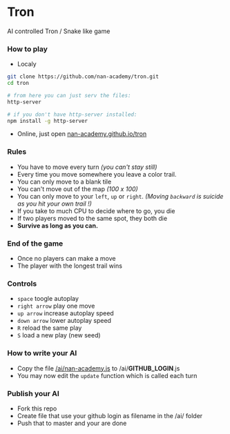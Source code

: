 # Tron
AI controlled Tron / Snake like game

### How to play
- Localy
```sh
git clone https://github.com/nan-academy/tron.git
cd tron

# from here you can just serv the files:
http-server

# if you don't have http-server installed:
npm install -g http-server
```

- Online, just open [nan-academy.github.io/tron](https://nan-academy.github.io/tron?users=nan-academy,nan-academy.fr)

### Rules
- You have to move every turn *(you can't stay still)*
- Every time you move somewhere you leave a color trail.
- You can only move to a blank tile
- You can't move out of the map *(100 x 100)*
- You can only move to your `left`, `up` or `right`.
  *(Moving `backward` is suicide as you hit your own trail !)*
- If you take to much CPU to decide where to go, you die
- If two players moved to the same spot, they both die
- **Survive as long as you can.**

### End of the game
- Once no players can make a move
- The player with the longest trail wins

### Controls
- `space` toogle autoplay
- `right arrow` play one move
- `up arrow` increase autoplay speed
- `down arrow` lower autoplay speed
- `R` reload the same play
- `S` load a new play (new seed)

### How to write your AI
- Copy the file [/ai/nan-academy.js](https://github.com/nan-academy/tron/blob/master/ai/nan-academy.js) to /ai/**GITHUB_LOGIN**.js
- You may now edit the `update` function which is called each turn

### Publish your AI
- Fork this repo
- Create file that use your github login as filename in the /ai/ folder
- Push that to master and your are done

